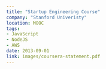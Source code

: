 ```yaml
---
title: "Startup Engineering Course"
company: "Stanford Univeristy"
location: MOOC
tags:
- JavaScript
- NodeJS
- AWS
date: 2013-09-01
link: images/coursera-statement.pdf
---
```

